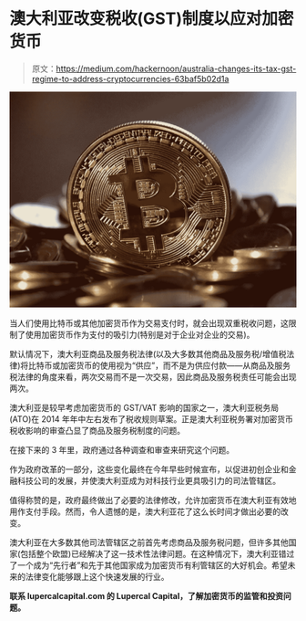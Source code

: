 # 澳大利亚改变税收(GST)制度以应对加密货币

> 原文：<https://medium.com/hackernoon/australia-changes-its-tax-gst-regime-to-address-cryptocurrencies-63baf5b02d1a>

![](img/6b47f4e09fb71613871dd09687607c63.png)

当人们使用比特币或其他加密货币作为交易支付时，就会出现双重税收问题，这限制了使用加密货币作为支付的吸引力(特别是对于企业对企业的交易)。

默认情况下，澳大利亚商品及服务税法律(以及大多数其他商品及服务税/增值税法律)将比特币或加密货币的使用视为“供应”，而不是为供应付款——从商品及服务税法律的角度来看，两次交易而不是一次交易，因此商品及服务税责任可能会出现两次。

澳大利亚是较早考虑加密货币的 GST/VAT 影响的国家之一，澳大利亚税务局(ATO)在 2014 年年中左右发布了税收规则草案。正是澳大利亚税务署对加密货币税收影响的审查凸显了商品及服务税制度的问题。

在接下来的 3 年里，政府通过各种调查和审查来研究这个问题。

作为政府改革的一部分，这些变化最终在今年早些时候宣布，以促进初创企业和金融科技公司的发展，并使澳大利亚成为对科技行业更具吸引力的司法管辖区。

值得称赞的是，政府最终做出了必要的法律修改，允许加密货币在澳大利亚有效地用作支付手段。然而，令人遗憾的是，澳大利亚花了这么长时间才做出必要的改变。

澳大利亚在大多数其他司法管辖区之前首先考虑商品及服务税问题，但许多其他国家(包括整个欧盟)已经解决了这一技术性法律问题。在这种情况下，澳大利亚错过了一个成为“先行者”和先于其他国家成为加密货币有利管辖区的大好机会。希望未来的法律变化能够跟上这个快速发展的行业。

**联系 lupercalcapital.com 的 Lupercal Capital，了解加密货币的监管和投资问题。**